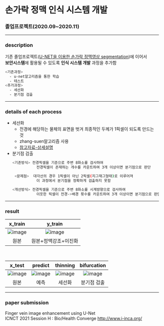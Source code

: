 # 손가락 정맥 인식 시스템 개발

### 졸업프로젝트(2020.09~2020.11)
--------
### description
기존 졸업프로젝트([U-NET을 이용한 손가락 정맥영상 segmentation](https://github.com/sohyeon98720/deepLearning_UNET))에 이어서 <br> **보안시스템**에 활용될 수 있도록 **인식 시스템 개발** 과정을 추가함

```sh
<기존과정>
  - u-net알고리즘을 통한 학습
  - 테스트
<추가과정>
  - 세선화
  - 분기점 검출
```

-----------
### details of each process
- 세선화
    - 전경에 해당하는 물체의 표면을 벗겨 최종적인 두께가 1픽셀이 되도록 만드는 것
    - zhang-suen알고리즘 사용
    - [참고자료-상세설명](http://blog.daum.net/ontologicallearning/6545339)
- 분기점 검출
  ```sh
  <기존방식> 전경픽셀을 기준으로 주변 8화소를 검사하여
             전경픽셀이 존재하는 개수를 카운트하여 3개 이상이면 분기점으로 판단
  
   <문제점>  대각선의 경우 1픽셀이 아닌 2픽셀(지그재그형태)로 이루어져
             이 과정에서 분기점을 정확하게 검출하지 못함
  
  <개선방식> 전경픽셀을 기준으로 주변 8화소를 시계방향으로 검사하여
             이웃한 픽셀이 전경->배경 횟수를 카운트하여 3개 이상이면 분기점으로 판단
  ```

------------
### result
|x_train|y_train|
|:--:|:--:|
|![image](https://user-images.githubusercontent.com/47767202/101986472-519ce400-3cd1-11eb-9a43-040be2b1606d.png)|![image](https://user-images.githubusercontent.com/47767202/101986486-68433b00-3cd1-11eb-868e-9836d9afd1e4.png)|
|원본|원본+정맥강조+이진화|
<br>

x_test|predict|thinning|bifurcation|
|:--:|:--:|:--:|:--:|
![image](https://user-images.githubusercontent.com/47767202/101986504-7d1fce80-3cd1-11eb-986d-b8c5078192d9.png)|![image](https://user-images.githubusercontent.com/47767202/101986512-8741cd00-3cd1-11eb-82d2-e4e11ee1d45f.png)|![image](https://user-images.githubusercontent.com/47767202/101986524-988ad980-3cd1-11eb-9723-1d16591392f5.png)|![image](https://user-images.githubusercontent.com/47767202/101986528-a17bab00-3cd1-11eb-8405-de2b4d87f9dd.png)|
|원본|예측|세선화|분기점 검출|


--------------
### paper submission
Finger vein image enhancement using U-Net <br>
ICNCT 2021 Session H : Bio/Health Converge
http://www.i-inca.org/

